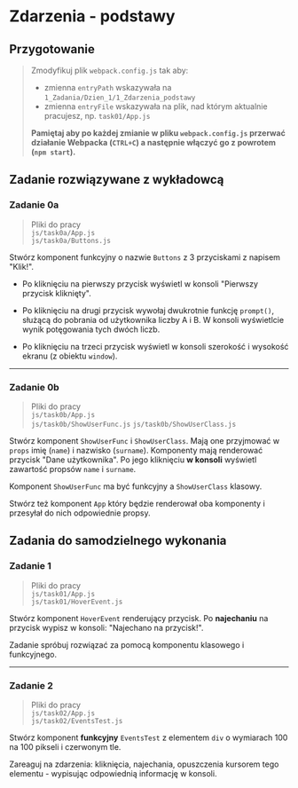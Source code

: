 # Zdarzenia - podstawy

## Przygotowanie
> Zmodyfikuj plik `webpack.config.js` tak aby:
> - zmienna `entryPath` wskazywała na `1_Zadania/Dzien_1/1_Zdarzenia_podstawy`
> - zmienna `entryFile` wskazywała na plik, nad którym aktualnie pracujesz, np. `task01/App.js`
>
> **Pamiętaj aby po każdej zmianie w pliku `webpack.config.js` przerwać działanie Webpacka (`CTRL+C`) a następnie włączyć go z powrotem (`npm start`).**

## Zadanie rozwiązywane z wykładowcą

### Zadanie 0a 

> Pliki do pracy  
> `js/task0a/App.js`  
> `js/task0a/Buttons.js`

Stwórz komponent funkcyjny o nazwie `Buttons` z 3 przyciskami z napisem "Klik!".

- Po kliknięciu na pierwszy przycisk wyświetl w konsoli "Pierwszy przycisk kliknięty".

- Po kliknięciu na drugi przycisk wywołaj dwukrotnie funkcję `prompt()`, służącą do pobrania od użytkownika liczby A i B. W konsoli wyświetlcie wynik potęgowania tych dwóch liczb.

- Po kliknięciu na trzeci przycisk wyświetl w konsoli szerokość i wysokość ekranu (z obiektu `window`).


--- 

### Zadanie 0b 

> Pliki do pracy  
> `js/task0b/App.js`  
> `js/task0b/ShowUserFunc.js`
> `js/task0b/ShowUserClass.js`

Stwórz komponent `ShowUserFunc` i `ShowUserClass`. Mają one przyjmować w `props` imię (`name`) i nazwisko (`surname`). Komponenty mają renderować przycisk "Dane użytkownika". Po jego kliknięciu **w konsoli** wyświetl zawartość propsów `name` i `surname`.

Komponent `ShowUserFunc` ma być funkcyjny a `ShowUserClass` klasowy.

Stwórz też komponent `App` który będzie renderował oba komponenty i przesyłał do nich odpowiednie propsy.


## Zadania do samodzielnego wykonania

### Zadanie 1

> Pliki do pracy  
> `js/task01/App.js`  
> `js/task01/HoverEvent.js`

Stwórz komponent `HoverEvent` renderujący przycisk. Po **najechaniu** na przycisk wypisz w konsoli: "Najechano na przycisk!".

Zadanie spróbuj rozwiązać za pomocą komponentu klasowego i funkcyjnego.

---

### Zadanie 2 

> Pliki do pracy  
> `js/task02/App.js`  
> `js/task02/EventsTest.js`

Stwórz komponent **funkcyjny** `EventsTest` z elementem `div` o wymiarach 100 na 100 pikseli i czerwonym tle.

Zareaguj na zdarzenia: kliknięcia, najechania, opuszczenia kursorem tego elementu - wypisując odpowiednią informację w konsoli.


